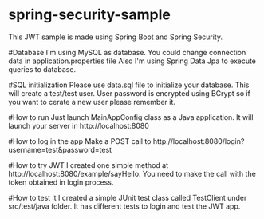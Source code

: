 # spring-security-sample
This JWT sample is made using Spring Boot and Spring Security.

#Database
I'm using MySQL as database.
You could change connection data in application.properties file
Also I'm using Spring Data Jpa to execute queries to database.

#SQL initialization
Please use data.sql file to initialize your database. This will create a test/test user. User password is encrypted using BCrypt so if you want to cerate a new user please remember it.

#How to run
Just launch MainAppConfig class as a Java application. It will launch your server in http://localhost:8080

#How to log in the app
Make a POST call to http://localhost:8080/login?username=test&password=test

#How to try JWT
I created one simple method at http://localhost:8080/example/sayHello. You need to make the call with the token obtained in login process.

#How to test it
I created a simple JUnit test class called TestClient under src/test/java folder. It has different tests to login and test the JWT app.
